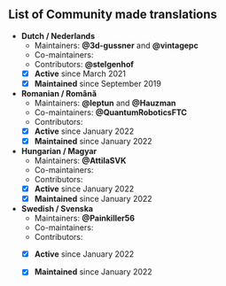 ## List of Community made translations

- **Dutch / Nederlands**
  - Maintainers: **@3d-gussner** and **@vintagepc**
  - Co-maintainers: 
  - Contributors: **@stelgenhof**
  - [X] **Active**      since March 2021
  - [X] **Maintained**  since September 2019

- **Romanian / Română**
  - Maintainers: **@leptun** and **@Hauzman**
  - Co-maintainers: **@QuantumRoboticsFTC**
  - Contributors:
  - [X] **Active**      since January 2022
  - [X] **Maintained**  since January 2022

- **Hungarian / Magyar**
  - Maintainers: **@AttilaSVK**
  - Co-maintainers:
  - Contributors:
  - [X] **Active**      since January 2022
  - [X] **Maintained**  since January 2022

- **Swedish / Svenska**
  - Maintainers: **@Painkiller56**
  - Co-maintainers:
  - Contributors:
  - [X] **Active**      since January 2022
  - [X] **Maintained**  since January 2022

